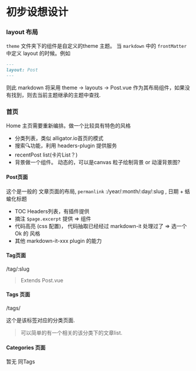 # 初步设想设计

### layout 布局

`theme` 文件夹下的组件是自定义的theme 主题。 当 `markdown` 中的 `frontMatter` 中定义 layout 的时候。例如

```markdown
---
layout: Post
---
```


则此 markdown 将采用 theme -> layouts -> Post.vue 作为其布局组件，如果没有找到，则去当前主题继承的主题中查找.

### 首页

Home 主页需要重新编排。做一个比较具有特色的风格

- 分类列表，类似 alligator.io首页的模式
- 搜索🔍功能，利用 headers-plugin 提供服务
- recentPost list(卡片List？)
- 背景做一个组件。 动态的，可以是canvas 粒子绘制背景 or 动漫背景图?



#### Post页面

这个是一般的 文章页面的布局, `permanlink` :/year/:month/:day/:slug , 日期 + 蛞蝓化标题



- TOC Headers列表，有插件提供
- 摘注 `$page.excerpt` 提供 => 组件
- 代码高亮 (css 配置)， 代码抽取已经经过 markdown-it 处理过了 => 选一个Ok 的 风格
- 其他 markdown-it-xxx plugin 的能力



#### Tag页面

/tag/:slug



>  Extends Post.vue



#### Tags 页面

/tags/

这个是该标签对应的分类页面.

> 可以简单的有一个相关的该分类下的文章list.



#### Categories 页面

暂无 同Tags





